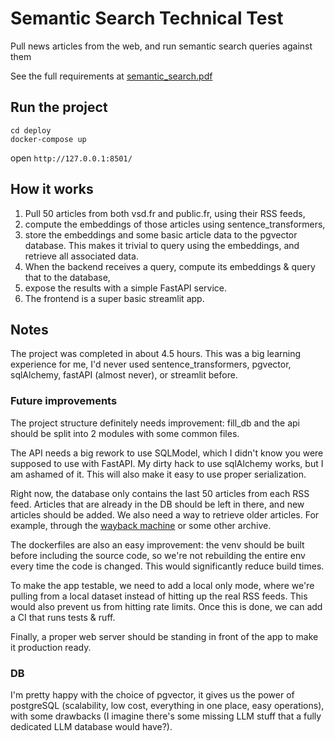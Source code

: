 # Semantic Search Technical Test

Pull news articles from the web, and run semantic search queries against them

See the full requirements at [semantic_search.pdf](https://github.com/julie-dujardin/linkup-semantic-search/blob/93af30767d59a823d01878f15b19814c10f5f4d7/semantic_search.pdf)

## Run the project

```shell
cd deploy
docker-compose up
```

open `http://127.0.0.1:8501/`
## How it works

1. Pull 50 articles from both vsd.fr and public.fr, using their RSS feeds,
2. compute the embeddings of those articles using sentence_transformers,
3. store the embeddings and some basic article data to the pgvector database. This makes it trivial to query using the embeddings, and retrieve all associated data.
4. When the backend receives a query, compute its embeddings & query that to the database,
5. expose the results with a simple FastAPI service.
6. The frontend is a super basic streamlit app.

## Notes

The project was completed in about 4.5 hours. This was a big learning experience for me, I'd never used sentence_transformers, pgvector, sqlAlchemy, fastAPI (almost never), or streamlit before.

### Future improvements

The project structure definitely needs improvement: fill_db and the api should be split into 2 modules with some common files.

The API needs a big rework to use SQLModel, which I didn't know you were supposed to use with FastAPI. My dirty hack to use sqlAlchemy works, but I am ashamed of it. This will also make it easy to use proper serialization.

Right now, the database only contains the last 50 articles from each RSS feed. Articles that are already in the DB should be left in there, and new articles should be added. We also need a way to retrieve older articles. For example, through the [wayback machine](http://web.archive.org/web/20240723150148/https://www.public.fr/feed) or some other archive.

The dockerfiles are also an easy improvement: the venv should be built before including the source code, so we're not rebuilding the entire env every time the code is changed. This would significantly reduce build times.

To make the app testable, we need to add a local only mode, where we're pulling from a local dataset instead of hitting up the real RSS feeds. This would also prevent us from hitting rate limits. Once this is done, we can add a CI that runs tests & ruff.

Finally, a proper web server should be standing in front of the app to make it production ready.

### DB

I'm pretty happy with the choice of pgvector, it gives us the power of postgreSQL (scalability, low cost, everything in one place, easy operations), with some drawbacks (I imagine there's some missing LLM stuff that a fully dedicated LLM database would have?).
